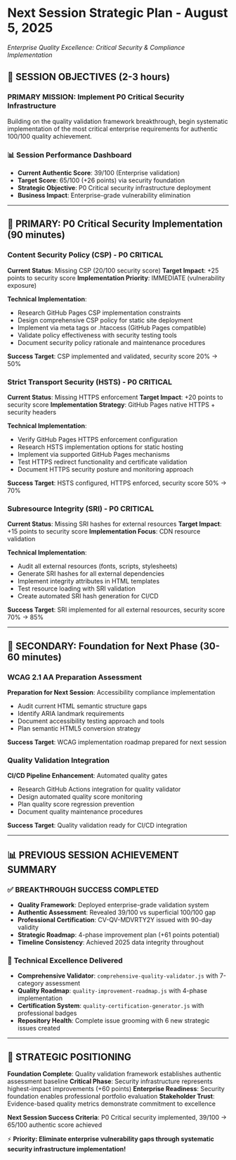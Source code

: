# Next Session Strategic Plan - August 5, 2025
*Enterprise Quality Excellence: Critical Security & Compliance Implementation*

## 🎯 **SESSION OBJECTIVES** (2-3 hours)

### **PRIMARY MISSION**: Implement P0 Critical Security Infrastructure
Building on the quality validation framework breakthrough, begin systematic implementation of the most critical enterprise requirements for authentic 100/100 quality achievement.

### 📊 **Session Performance Dashboard**
- **Current Authentic Score**: 39/100 (Enterprise validation)
- **Target Score**: 65/100 (+26 points) via security foundation
- **Strategic Objective**: P0 Critical security infrastructure deployment
- **Business Impact**: Enterprise-grade vulnerability elimination

---

## 🚨 **PRIMARY: P0 Critical Security Implementation** (90 minutes)

### **Content Security Policy (CSP) - P0 CRITICAL**
**Current Status**: Missing CSP (20/100 security score)
**Target Impact**: +25 points to security score
**Implementation Priority**: IMMEDIATE (vulnerability exposure)

**Technical Implementation**:
- Research GitHub Pages CSP implementation constraints
- Design comprehensive CSP policy for static site deployment
- Implement via meta tags or .htaccess (GitHub Pages compatible)
- Validate policy effectiveness with security testing tools
- Document security policy rationale and maintenance procedures

**Success Target**: CSP implemented and validated, security score 20% → 50%

### **Strict Transport Security (HSTS) - P0 CRITICAL**
**Current Status**: Missing HTTPS enforcement
**Target Impact**: +20 points to security score
**Implementation Strategy**: GitHub Pages native HTTPS + security headers

**Technical Implementation**:
- Verify GitHub Pages HTTPS enforcement configuration
- Research HSTS implementation options for static hosting
- Implement via supported GitHub Pages mechanisms
- Test HTTPS redirect functionality and certificate validation
- Document HTTPS security posture and monitoring approach

**Success Target**: HSTS configured, HTTPS enforced, security score 50% → 70%

### **Subresource Integrity (SRI) - P0 CRITICAL**
**Current Status**: Missing SRI hashes for external resources
**Target Impact**: +15 points to security score
**Implementation Focus**: CDN resource validation

**Technical Implementation**:
- Audit all external resources (fonts, scripts, stylesheets)
- Generate SRI hashes for all external dependencies
- Implement integrity attributes in HTML templates
- Test resource loading with SRI validation
- Create automated SRI hash generation for CI/CD

**Success Target**: SRI implemented for all external resources, security score 70% → 85%

---

## 🔧 **SECONDARY: Foundation for Next Phase** (30-60 minutes)

### **WCAG 2.1 AA Preparation Assessment**
**Preparation for Next Session**: Accessibility compliance implementation
- Audit current HTML semantic structure gaps
- Identify ARIA landmark requirements
- Document accessibility testing approach and tools
- Plan semantic HTML5 conversion strategy

**Success Target**: WCAG implementation roadmap prepared for next session

### **Quality Validation Integration**
**CI/CD Pipeline Enhancement**: Automated quality gates
- Research GitHub Actions integration for quality validator
- Design automated quality score monitoring
- Plan quality score regression prevention
- Document quality maintenance procedures

**Success Target**: Quality validation ready for CI/CD integration

---

## 📊 **PREVIOUS SESSION ACHIEVEMENT SUMMARY**

### ✅ **BREAKTHROUGH SUCCESS COMPLETED**
- **Quality Framework**: Deployed enterprise-grade validation system
- **Authentic Assessment**: Revealed 39/100 vs superficial 100/100 gap
- **Professional Certification**: CV-QV-MDVRTY2Y issued with 90-day validity
- **Strategic Roadmap**: 4-phase improvement plan (+61 points potential)
- **Timeline Consistency**: Achieved 2025 data integrity throughout

### 🔧 **Technical Excellence Delivered**
- **Comprehensive Validator**: `comprehensive-quality-validator.js` with 7-category assessment
- **Quality Roadmap**: `quality-improvement-roadmap.js` with 4-phase implementation
- **Certification System**: `quality-certification-generator.js` with professional badges
- **Repository Health**: Complete issue grooming with 6 new strategic issues created

---

## 🚀 **STRATEGIC POSITIONING**

**Foundation Complete**: Quality validation framework establishes authentic assessment baseline
**Critical Phase**: Security infrastructure represents highest-impact improvements (+60 points)
**Enterprise Readiness**: Security foundation enables professional portfolio evaluation
**Stakeholder Trust**: Evidence-based quality metrics demonstrate commitment to excellence

**Next Session Success Criteria**: P0 Critical security implemented, 39/100 → 65/100 authentic score achieved

⚡ **Priority: Eliminate enterprise vulnerability gaps through systematic security infrastructure implementation!**